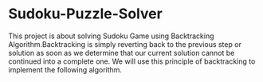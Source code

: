# Sudoku-Puzzle-Solver
This project is about solving Sudoku Game using Backtracking Algorithm.Backtracking is simply reverting back to the previous step or solution as soon as we determine that our current solution cannot be continued into a complete one. We will use this principle of backtracking to implement the following algorithm. 
